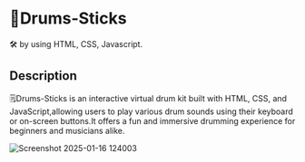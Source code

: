 # 📂Drums-Sticks
🛠️ by using HTML, CSS, Javascript.
## Description
🗒️Drums-Sticks is an interactive virtual drum kit built with HTML, CSS, and JavaScript,allowing users to play various drum sounds using their keyboard or on-screen buttons.It offers a fun and immersive drumming experience for beginners and musicians alike.

![Screenshot 2025-01-16 124003](https://github.com/user-attachments/assets/bfc61751-b950-4d9d-af9b-14e65a0439f4)


